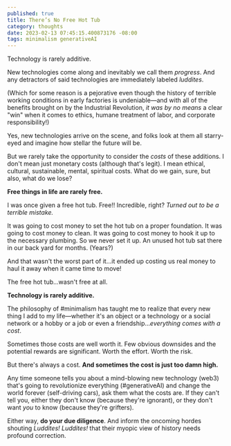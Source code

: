 ```yaml
---
published: true
title: There’s No Free Hot Tub
category: thoughts
date: 2023-02-13 07:45:15.400873176 -08:00
tags: minimalism generativeAI
---
```


Technology is rarely additive.

New technologies come along and inevitably we call them *progress*. And any detractors of said technologies are immediately labeled _luddites_.

(Which for some reason is a pejorative even though the history of terrible working conditions in early factories is undeniable—and with all of the benefits brought on by the Industrial Revolution, _it was by no means_ a clear "win" when it comes to ethics, humane treatment of labor, and corporate responsibility!)

Yes, new technologies arrive on the scene, and folks look at them all starry-eyed and imagine how stellar the future will be.

But we rarely take the opportunity to consider the _costs_ of these additions. I don't mean just monetary costs (although that's legit). I mean ethical, cultural, sustainable, mental, spiritual costs. What do we gain, sure, but also, what do we lose?

**Free things in life are rarely free.**

I was once given a free hot tub. Free!! Incredible, right? *Turned out to be a terrible mistake.*

It was going to cost money to set the hot tub on a proper foundation. It was going to cost money to clean. It was going to cost money to hook it up to the necessary plumbing. So we never set it up. An unused hot tub sat there in our back yard for months. (Years?)

And that wasn't the worst part of it…it ended up costing us real money to haul it away when it came time to move!

The free hot tub…wasn't free at all.

**Technology is rarely additive.**

The philosophy of #minimalism has taught me to realize that every new thing I add to my life—whether it's an object or a technology or a social network or a hobby or a job or even a friendship…_everything comes with a cost_.

Sometimes those costs are well worth it. Few obvious downsides and the potential rewards are significant. Worth the effort. Worth the risk.

But there's always a cost. **And sometimes the cost is just too damn high.**

Any time someone tells you about a mind-blowing new technology (web3) that's going to revolutionize everything <span>(</span>#generativeAI) and change the world forever (self-driving cars), ask them what the costs are. If they can't tell you, either they don't know (because they're ignorant), or they don't want _you_ to know (because they're grifters).

Either way, **do your due diligence**. And inform the oncoming hordes shouting _Luddites! Luddites!_ that their myopic view of history needs profound correction.